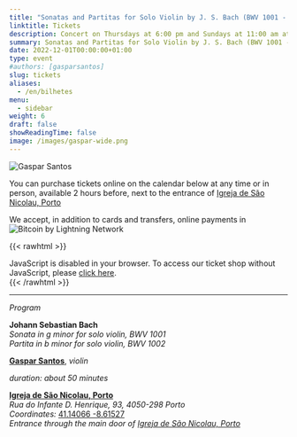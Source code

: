 ```yaml
---
title: "Sonatas and Partitas for Solo Violin by J. S. Bach (BWV 1001 - 1002)"
linktitle: Tickets
description: Concert on Thursdays at 6:00 pm and Sundays at 11:00 am at the Church of São Nicolau, Porto, Portugal
summary: Sonatas and Partitas for Solo Violin by J. S. Bach (BWV 1001 - 1002), Gaspar Santos, violin, in the Church of São Nicolau, Porto
date: 2022-12-01T00:00:00+01:00
type: event
#authors: [gasparsantos]
slug: tickets
aliases:
  - /en/bilhetes
menu:
  - sidebar
weight: 6
draft: false
showReadingTime: false
image: /images/gaspar-wide.png
---
```

![
Gaspar Santos](/images/gaspar-wide.png)

You can purchase tickets online on the calendar below at any time or in person, available 2 hours before, next to the entrance of [Igreja de São Nicolau, Porto](https://pt.wikipedia.org/wiki/Igreja_de_S%C3%A3o_Nicolau_(Porto))

We accept, in addition to cards and transfers, online payments in ![Bitcoin by Lightning Network](/images/bitcoinsmall.png)

{{< rawhtml >}}
<link rel="stylesheet" type="text/css" href="https://pretix.eu/gfs/bach-2/widget/v1.css">
<script type="text/javascript" src="https://pretix.eu/widget/v1.en.js" async></script>

<pretix-widget event="https://pretix.eu/gfs/bach2022/"></pretix-widget>
<noscript>
   <div class="pretix-widget">
        <div class="pretix-widget-info-message">
            JavaScript is disabled in your browser. To access our ticket shop without JavaScript, please <a target="_blank" rel="noopener" href="https://pretix.eu/gfs/bach2022/">click here</a>.
        </div>
    </div>
</noscript>
{{< /rawhtml >}}

---

*Program*

**Johann Sebastian Bach**\
*Sonata in g minor for solo violin, BWV 1001*\
*Partita in b minor for solo violin, BWV 1002*

**[Gaspar Santos](/en/)**, *violin*

*duration: about 50 minutes*

**[Igreja de São Nicolau, Porto   ](https://pt.wikipedia.org/wiki/Igreja_de_S%C3%A3o_Nicolau_(Porto))**\
*Rua do Infante D. Henrique, 93, 4050-298 Porto*\
*Coordinates:* [41.14066 -8.61527](https://goo.gl/maps/DJJ3sznjKx6BajTA7 "Google Maps")\
*Entrance through the main door of [Igreja de São Nicolau, Porto](https://pt.wikipedia.org/wiki/Igreja_de_S%C3%A3o_Nicolau_(Porto))*

[Igreja de São Nicolau, Porto]: https://pt.wikipedia.org/wiki/Igreja_de_S%C3%A3o_Nicolau_(Porto)
